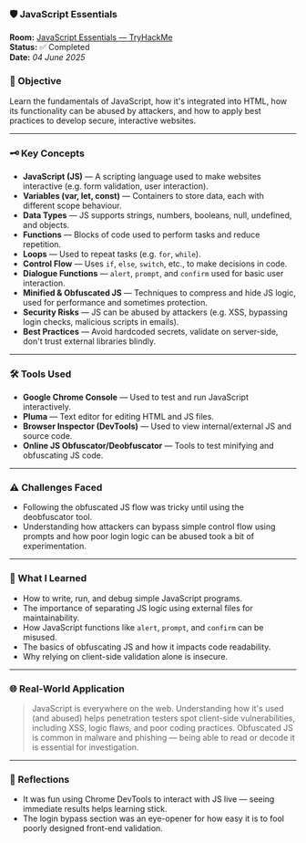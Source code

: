 ### 🛡️ JavaScript Essentials

**Room:** [JavaScript Essentials — TryHackMe](https://tryhackme.com/room/javascriptessentials)  
**Status:** ✅ Completed  
**Date:** *04 June 2025*  

### 🎯 Objective  
Learn the fundamentals of JavaScript, how it's integrated into HTML, how its functionality can be abused by attackers, and how to apply best practices to develop secure, interactive websites.  

---  

### 🗝️ Key Concepts  
- **JavaScript (JS)** — A scripting language used to make websites interactive (e.g. form validation, user interaction).  
- **Variables (var, let, const)** — Containers to store data, each with different scope behaviour.  
- **Data Types** — JS supports strings, numbers, booleans, null, undefined, and objects.  
- **Functions** — Blocks of code used to perform tasks and reduce repetition.  
- **Loops** — Used to repeat tasks (e.g. `for`, `while`).  
- **Control Flow** — Uses `if`, `else`, `switch`, etc., to make decisions in code.  
- **Dialogue Functions** — `alert`, `prompt`, and `confirm` used for basic user interaction.  
- **Minified & Obfuscated JS** — Techniques to compress and hide JS logic, used for performance and sometimes protection.  
- **Security Risks** — JS can be abused by attackers (e.g. XSS, bypassing login checks, malicious scripts in emails).  
- **Best Practices** — Avoid hardcoded secrets, validate on server-side, don't trust external libraries blindly.

---  

### 🛠️ Tools Used  
- **Google Chrome Console** — Used to test and run JavaScript interactively.  
- **Pluma** — Text editor for editing HTML and JS files.  
- **Browser Inspector (DevTools)** — Used to view internal/external JS and source code.  
- **Online JS Obfuscator/Deobfuscator** — Tools to test minifying and obfuscating JS code.  

---  

### ⚠️ Challenges Faced  
- Following the obfuscated JS flow was tricky until using the deobfuscator tool.  
- Understanding how attackers can bypass simple control flow using prompts and how poor login logic can be abused took a bit of experimentation.  

---  

### 🧠 What I Learned  
- How to write, run, and debug simple JavaScript programs.  
- The importance of separating JS logic using external files for maintainability.  
- How JavaScript functions like `alert`, `prompt`, and `confirm` can be misused.  
- The basics of obfuscating JS and how it impacts code readability.  
- Why relying on client-side validation alone is insecure.  

---  

### 🌐 Real-World Application  
> JavaScript is everywhere on the web. Understanding how it's used (and abused) helps penetration testers spot client-side vulnerabilities, including XSS, logic flaws, and poor coding practices. Obfuscated JS is common in malware and phishing — being able to read or decode it is essential for investigation.

---  

### 💭 Reflections  
- It was fun using Chrome DevTools to interact with JS live — seeing immediate results helps learning stick.  
- The login bypass section was an eye-opener for how easy it is to fool poorly designed front-end validation.  
